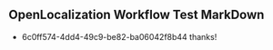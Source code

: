 ## OpenLocalization Workflow Test MarkDown
* 6c0ff574-4dd4-49c9-be82-ba06042f8b44 
thanks!

<!--HONumber=Mar16_HO5-->


